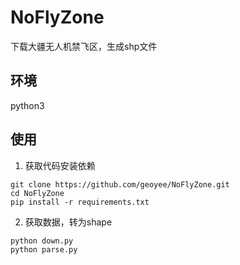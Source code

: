 # NoFlyZone

下载大疆无人机禁飞区，生成shp文件

## 环境

python3

## 使用

1. 获取代码安装依赖

```shell
git clone https://github.com/geoyee/NoFlyZone.git
cd NoFlyZone
pip install -r requirements.txt
```

2. 获取数据，转为shape

```shell
python down.py
python parse.py
```
